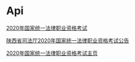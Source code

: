 # Api

[2020年国家统一法律职业资格考试](/fk/2020年国家统一法律职业资格考试.md)

[陕西省司法厅2020年国家统一法律职业资格考试公告](/fk/陕西省司法厅2020年国家统一法律职业资格考试公告.md)

[2020年国家统一法律职业资格考试主页](http://www.moj.gov.cn/subject/content/2020-08/13/twzt_3254076.html)
